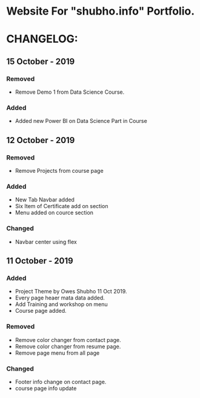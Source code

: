# Website For "shubho.info" Portfolio.

# CHANGELOG:

## 15 October - 2019
### Removed 
- Remove Demo 1 from Data Science Course.

### Added 
- Added new Power BI on Data Science Part in Course

## 12 October - 2019
### Removed 
- Remove Projects from course page

### Added 
- New Tab Navbar added
- Six Item of Certificate add on section
- Menu added on cource section

### Changed
- Navbar center using flex

## 11 October - 2019
### Added
- Project Theme by Owes Shubho 11 Oct 2019.
- Every page heaer mata data added.
- Add Training and workshop on menu
- Course page added.

### Removed
- Remove color changer from contact page.
- Remove color changer from resume page.
- Remove page menu from all page

### Changed
- Footer info change on contact page.
- course page info update

